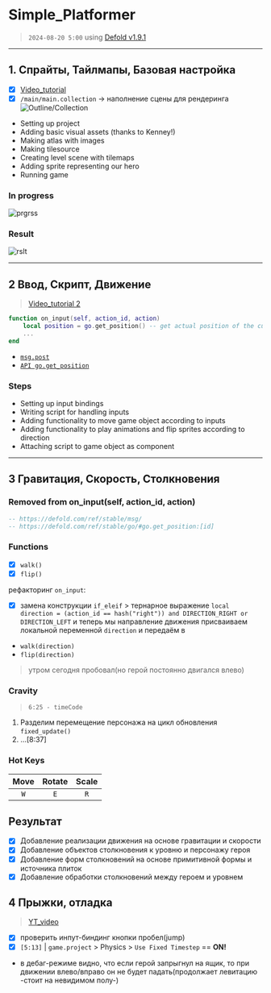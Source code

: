 # Simple_Platformer

> `2024-08-20 5:00` using [Defold v1.9.1](https://defold.com/)

---

## 1. Спрайты, Тайлмапы, Базовая настройка

- [x] [Video_tutorial](https://www.youtube.com/watch?v=_EaoMUae-eg)
- [x] `/main/main.collection` -> наполнение сцены для рендеринга
![Outline/Collection](https://github.com/user-attachments/assets/fdc39feb-c0ea-471a-9295-41993b573cd6)

- Setting up project
- Adding basic visual assets (thanks to Kenney!)
- Making atlas with images
- Making tilesource
- Creating level scene with tilemaps
- Adding sprite representing our hero
- Running game

### In progress

![prgrss](https://github.com/user-attachments/assets/8daacdd9-20b3-4255-95fa-8cebcff4b30b)
  
### Result

![rslt](https://github.com/user-attachments/assets/3d778d6f-7c28-4a34-89da-5d23e9b8d186)

---

## 2 Ввод, Скрипт, Движение

> [Video_tutorial 2](https://www.youtube.com/watch?v=kO8m2xvx3sU)

```lua
function on_input(self, action_id, action)
    local position = go.get_position() -- get actual position of the current GameObj
    ...
end
```

- [`msg.post`](https://defold.com/ref/stable/msg/)
- [`API go.get_position`](https://defold.com/ref/stable/go/#go.get_position:[id])

### Steps

- Setting up input bindings
- Writing script for handling inputs
- Adding functionality to move game object according to inputs
- Adding functionality to play animations and flip sprites according to direction
- Attaching script to game object as component

---

## 3 Гравитация, Скорость, Столкновения

### Removed from on_input(self, action_id, action)

```lua
-- https://defold.com/ref/stable/msg/
-- https://defold.com/ref/stable/go/#go.get_position:[id]
```

### Functions

- [x] `walk()`
- [x] `flip()`

рефакторинг `on_input`:

- [x] замена конструкции `if_eleif` > тернарное выражение `local direction = (action_id == hash("right")) and DIRECTION_RIGHT or DIRECTION_LEFT`
и теперь мы направление движения присваиваем локальной переменной `direction` и передаём в

- `walk(direction)`
- `flip(direction)`

> утром сегодня пробовал(но герой постоянно двигался влево)

### Cravity

> `6:25 - timeCode`

1. Разделим перемещение персонажа на цикл обновления `fixed_update()`
2. ...[8:37]

### Hot Keys

| Move |Rotate | Scale |
|:-:|:-:|:-:|
|`W` |  `E` | `R`|

## Результат

- [x] Добавление реализации движения на основе гравитации и скорости
- [x] Добавление объектов столкновения к уровню и персонажу героя
- [x] Добавление форм столкновений на основе примитивной формы и источника плиток
- [x] Добавление обработки столкновений между героем и уровнем

## 4 Прыжки, отладка

> [YT_video](https://www.youtube.com/watch?v=53ptmzWFHZI)

- [x] проверить инпут-биндинг кнопки пробел(jump)
- [x] `[5:13]` |  `game.project` > Physics > `Use Fixed Timestep` == **ON!**
- в дебаг-режиме видно, что если герой запрыгнул на ящик, то при движении влево/вправо он не будет падать(продолжает левитацию -стоит на невидимом полу-)
